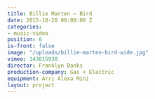 ```yaml
---
title: Billie Marten — Bird
date: 2015-10-20 00:00:00 Z
categories:
- music-video
position: 6
is-front: false
image: "/uploads/billie-marten-bird-wide.jpg"
vimeo: 143015938
director: Franklyn Banks
production-company: Gas + Electric
equipment: Arri Alexa Mini
layout: project
---
```


